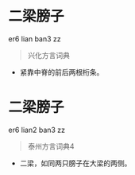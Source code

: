 # 二梁膀子
er6 lian ban3 zz
> 兴化方言词典
- 紧靠中脊的前后两根桁条。

# 二梁膀子
er6 lian2 ban3 zz
> 泰州方言词典4
- 二梁，如同两只膀子在大梁的两侧。

